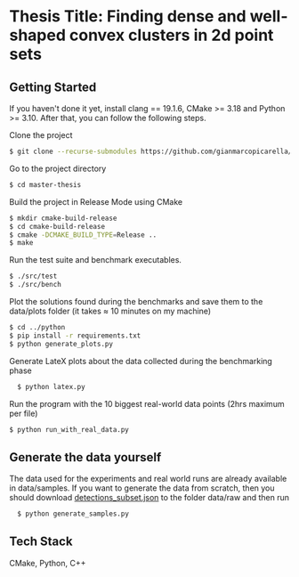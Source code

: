 # Thesis Title: Finding dense and well-shaped convex clusters in 2d point sets
## Getting Started

If you haven't done it yet, install clang == 19.1.6, CMake >= 3.18 and Python >= 3.10. After that, you can follow the following steps.

Clone the project
```bash
$ git clone --recurse-submodules https://github.com/gianmarcopicarella/master-thesis.git
```

Go to the project directory

```bash
$ cd master-thesis
```

Build the project in Release Mode using CMake
```bash
$ mkdir cmake-build-release
$ cd cmake-build-release
$ cmake -DCMAKE_BUILD_TYPE=Release ..
$ make
```

Run the test suite and benchmark executables.
```bash
$ ./src/test
$ ./src/bench
```

Plot the solutions found during the benchmarks and save them to the data/plots folder (it takes ≈ 10 minutes on my machine)
```bash
$ cd ../python
$ pip install -r requirements.txt
$ python generate_plots.py
```

Generate LateX plots about the data collected during the benchmarking phase
```bash
  $ python latex.py
```

Run the program with the 10 biggest real-world data points (2hrs maximum per file)
```bash
$ python run_with_real_data.py
```

## Generate the data yourself

The data used for the experiments and real world runs are already available in data/samples. If you want to generate the data from scratch, then you should download [detections_subset.json](https://drive.google.com/file/d/1aHM7tw1oLBKeqv6VaCwpLoY8x4KPVu5i/view?usp=drive_link) to the folder data/raw and then run

```bash
  $ python generate_samples.py
```


## Tech Stack
CMake, Python, C++

